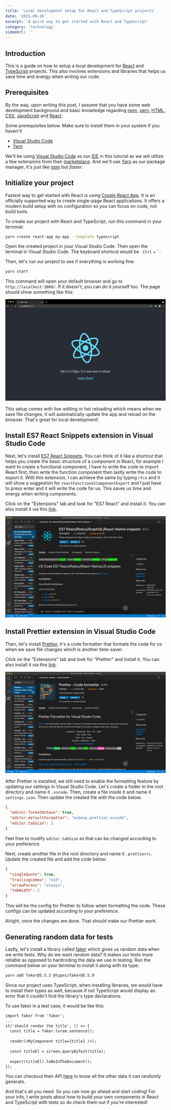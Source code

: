 ```yaml
---
title: 'Local development setup for React and TypeScript projects'
date: '2021-09-26'
excerpt: 'A quick way to get started with React and TypeScript'
category: 'technology'
videoUrl: ''
---
```


## Introduction

This is a guide on how to setup a local development for [React](https://reactjs.org/) and [TypeScript](https://www.typescriptlang.org/) projects. This also involves extensions and libraries that helps us save time and energy when writing our code.

## Prerequisites

By the way, upon writing this post, I assume that you have some web development background and basic knowledge regarding [npm](https://www.npmjs.com/), [yarn](https://classic.yarnpkg.com/lang/en/), [HTML](https://developer.mozilla.org/en-US/docs/Web/HTML), [CSS](https://developer.mozilla.org/en-US/docs/Web/CSS), [JavaScript](https://developer.mozilla.org/en-US/docs/Web/JavaScript) and [React](https://reactjs.org/).

Some prerequisites below. Make sure to install them in your system if you haven't!

- [Visual Studio Code](https://code.visualstudio.com/)
- [Yarn](https://classic.yarnpkg.com/lang/en/)

We'll be using [Visual Studio Code](https://code.visualstudio.com/) as our [IDE](https://en.wikipedia.org/wiki/Integrated_development_environment) in this tutorial as we will utilize a few extensions from their [marketplace](https://marketplace.visualstudio.com/vscode). And we'll use [Yarn](https://classic.yarnpkg.com/lang/en/) as our package manager, it's just like [npm](https://www.npmjs.com/) but _faster_.

## Initialize your project

Fastest way to get started with React is using [Create React App](https://create-react-app.dev/). It is an officially supported way to create single-page React applications. It offers a modern build setup with no configuration so you can focus on code, not build tools.

To create our project with React and TypeScript, run this command in your terminal:

```bash
yarn create react-app my-app --template typescript
```

Open the created project in your Visual Studio Code. Then open the terminal in Visual Studio Code. The keyboard shortcut would be ` Ctrl` + `` ` ``.

Then, let's run our project to see if everything is working fine:

```bash
yarn start
```

This command will open your default browser and go to `http://localhost:3000/`. If it doesn't, you can do it yourself too. The page should show something like this:

![Screenshot of Create React App default page](/images/posts/local-development-setup-for-react-and-typescript-projects/create-react-app-default-page.png)

This setup comes with live-editing or hot reloading which means when we save file changes, it will automatically update the app and reload on the browser. That's great for local development!

## Install ES7 React Snippets extension in Visual Studio Code

Next, let's install [ES7 React Snippets](https://marketplace.visualstudio.com/items?itemName=dsznajder.es7-react-js-snippets). You can think of it like a shortcut that helps you create the basic structure of a component in React, for example I want to create a functional component, I have to write the code to import React first, then write the function component then lastly write the code to export it. With this extension, I can achieve the same by typing `rfce` and it will show a suggestion for `reactFunctionalComponentExport` and I just have to press enter and it will write the code for us. This saves us time and energy when writing components.

Click on the "Extensions" tab and look for "ES7 React" and install it. You can also install it via this [link](https://marketplace.visualstudio.com/items?itemName=dsznajder.es7-react-js-snippets).

![Screenshot of how to install ES7 React Snippets extension in Visual Studio Code](/images/posts/local-development-setup-for-react-and-typescript-projects/install-es7-react-snippets-extension-in-visual-studio-code.png)

## Install Prettier extension in Visual Studio Code

Then, let's install [Prettier](https://prettier.io/), it's a code formatter that formats the code for us when we save file changes which is another time-saver.

Click on the "Extensions" tab and look for "Prettier" and install it. You can also install it via this [link](https://marketplace.visualstudio.com/items?itemName=esbenp.prettier-vscode).

![Screenshot of how to install Prettier extension in Visual Studio Code](/images/posts/local-development-setup-for-react-and-typescript-projects/install-prettier-extension-in-visual-studio-code.png)

After Prettier is installed, we still need to enable the formatting feature by updating our settings in Visual Studio Code. Let's create a folder in the root directory and name it `.vscode`. Then, create a file inside it and name it `settings.json`. Then update the created file with the code below:

```json
{
  "editor.formatOnSave": true,
  "editor.defaultFormatter": "esbenp.prettier-vscode",
  "editor.tabSize": 2
}
```

Feel free to modify `editor.tabSize` as that can be changed according to your preference.

Next, create another file in the root directory and name it `.prettierrc`. Update the created file and add the code below:

```json
{
  "singleQuote": true,
  "trailingComma": "es5",
  "arrowParens": "always",
  "tabWidth": 2
}
```

This will be the config for Prettier to follow when formatting the code. These configs can be updated according to your preference.

Alright, once the changes are done. That should make our Prettier work.

## Generating random data for tests

Lastly, let's install a library called [faker](https://github.com/Marak/faker.js) which gives us random data when we write tests. Why do we want random data? It makes our tests more reliable as opposed to hardcoding the data we use in testing. Run the command below on your terminal to install it along with its type:

```bash
yarn add faker@5.5.3 @types/faker@5.5.9
```

Since our project uses TypeScript, when installing libraries, we would have to install their types as well, because if not TypeScript would display an error that it couldn't find the library's type declarations.

To use faker in a test case, it would be like this:

```tsx
import faker from 'faker';
...
it('should render the title', () => {
  const title = faker.lorem.sentence();

  render(<MyComponent title={title} />);

  const titleEl = screen.queryByText(title);

  expect(titleEl).toBeInTheDocument();
});
```

You can checkout their API [here](https://github.com/marak/faker.js#api) to know all the other data it can randomly generate.

And that's all you need. So you can now go ahead and start coding! For your info, I write posts about how to build your own components in React and TypeScript with tests so do check them out if you're interested!
